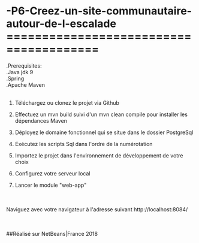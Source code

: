 # -P6-Creez-un-site-communautaire-autour-de-l-escalade =======================================

 .Prerequisites: <br>
 .Java jdk 9 <br>
 .Spring<br>
 .Apache Maven<br>
 <br>

1. Téléchargez ou clonez le projet via Github

2. Effectuez un mvn build suivi d'un mvn clean compile pour installer les dépendances Maven

3. Déployez le domaine fonctionnel qui se situe dans le dossier PostgreSql

4. Exécutez les scripts Sql dans l'ordre de la numérotation

5. Importez le projet dans l'environnement de développement de votre choix

6. Configurez votre serveur local

7. Lancer le module "web-app"
<br>
<br>
Naviguez avec votre navigateur à l'adresse suivant http://localhost:8084/
<br>
<br>
<br>



##Réalisé sur NetBeans|France 2018
